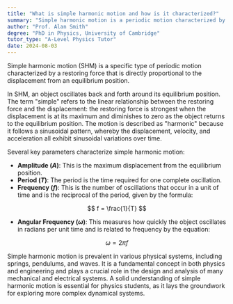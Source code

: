 ```yaml
---
title: "What is simple harmonic motion and how is it characterized?"
summary: "Simple harmonic motion is a periodic motion characterized by a restoring force that is directly proportional to the displacement from an equilibrium position."
author: "Prof. Alan Smith"
degree: "PhD in Physics, University of Cambridge"
tutor_type: "A-Level Physics Tutor"
date: 2024-08-03
---
```


Simple harmonic motion (SHM) is a specific type of periodic motion characterized by a restoring force that is directly proportional to the displacement from an equilibrium position.

In SHM, an object oscillates back and forth around its equilibrium position. The term "simple" refers to the linear relationship between the restoring force and the displacement: the restoring force is strongest when the displacement is at its maximum and diminishes to zero as the object returns to the equilibrium position. The motion is described as "harmonic" because it follows a sinusoidal pattern, whereby the displacement, velocity, and acceleration all exhibit sinusoidal variations over time.

Several key parameters characterize simple harmonic motion:

- **Amplitude ($A$)**: This is the maximum displacement from the equilibrium position.
- **Period ($T$)**: The period is the time required for one complete oscillation.
- **Frequency ($f$)**: This is the number of oscillations that occur in a unit of time and is the reciprocal of the period, given by the formula:

$$
f = \frac{1}{T}
$$

- **Angular Frequency ($\omega$)**: This measures how quickly the object oscillates in radians per unit time and is related to frequency by the equation:

$$
\omega = 2\pi f
$$

Simple harmonic motion is prevalent in various physical systems, including springs, pendulums, and waves. It is a fundamental concept in both physics and engineering and plays a crucial role in the design and analysis of many mechanical and electrical systems. A solid understanding of simple harmonic motion is essential for physics students, as it lays the groundwork for exploring more complex dynamical systems.
    